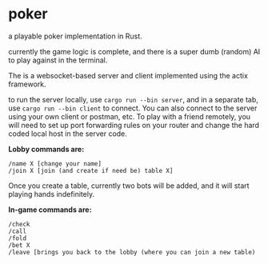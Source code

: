 # poker
a playable poker implementation in Rust.

currently the game logic is complete, and there is a super dumb (random) AI to play against in the terminal.

The is a websocket-based server and client implemented using the actix framework.

to run the server locally, use ```cargo run --bin server```, and in a separate tab, use ```cargo run --bin client``` to connect. You can also connect to the server using your own client or postman, etc. To play with a friend remotely, you will need to set up port forwarding rules on your router and change the hard coded local host in the server code.

**Lobby commands are:**
```
/name X [change your name]
/join X [join (and create if need be) table X]
```

Once you create a table, currently two bots will be added, and it will start playing hands indefinitely.

**In-game commands are:**
```
/check
/call
/fold
/bet X
/leave [brings you back to the lobby (where you can join a new table)
```
